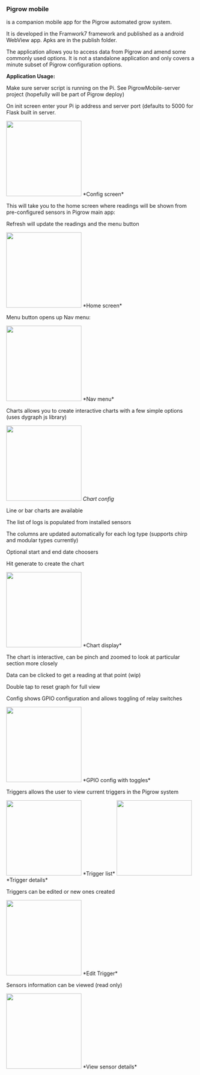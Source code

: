 ### **Pigrow mobile** 
is a companion mobile app for the Pigrow automated
grow system.

It is developed in the Framwork7 framework and published as a android
WebView app. Apks are in the publish folder.

The application allows you to access data from Pigrow and amend some
commonly used options. It is not a standalone application and only
covers a minute subset of Pigrow configuration options.

**Application Usage:**

Make sure server script is running on the Pi. See PigrowMobile-server
project (hopefully will be part of Pigrow deploy)

On init screen enter your Pi ip address and server port (defaults to
5000 for Flask built in server.

<img alt="" src="/../../blob/master/ReadME/enterdetails.jpg?raw=true" width="200">
*Config screen*

This will take you to the home screen where readings will be shown from
pre-configured sensors in Pigrow main app:

Refresh will update the readings and the menu button

<img alt="" src="/../../blob/master/ReadME/homescreen.jpg?raw=true" width="200">
*Home screen*

Menu button opens up Nav menu:

<img alt="" src="/../../blob/master/ReadME/sidemenu.jpg?raw=true" width="200">
*Nav menu*

Charts allows you to create interactive charts with a few simple options
(uses dygraph js library)

<img alt="" src="/../../blob/master/ReadME/chart%20options.jpg?raw=true" width="200">
<em>Chart config</em>

Line or bar charts are available

The list of logs is populated from installed sensors

The columns are updated automatically for each log type (supports chirp
and modular types currently)

Optional start and end date choosers

Hit generate to create the chart

<img alt="" src="/../../blob/master/ReadME/chartdisplay.jpg?raw=true" width="200">
*Chart display*

The chart is interactive, can be pinch and zoomed to look at particular
section more closely

Data can be clicked to get a reading at that point (wip)

Double tap to reset graph for full view

Config shows GPIO configuration and allows toggling of relay switches

<img alt="" src="/../../blob/master/ReadME/gpioconfig.jpg?raw=true" width="200">
*GPIO config with toggles*

Triggers allows the user to view current triggers in the Pigrow system

<img alt="" src="/../../blob/master/ReadME/triggerlist.jpg?raw=true" width="200">
*Trigger list*

<img alt="" src="/../../blob/master/ReadME/triggerview.jpg?raw=true" width="200">
*Trigger details*

Triggers can be edited or new ones created

<img alt="" src="/../../blob/master/ReadME/triggeredit.jpg?raw=true" width="200">
*Edit Trigger*

Sensors information can be viewed (read only)

<img alt="" src="/../../blob/master/ReadME/sensorview.jpg?raw=true" width="200">
*View sensor details*
